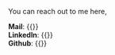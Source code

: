 You can reach out to me here,

**Mail**: {{<newtabref title="gauthamchettiar@gmail.com" href="mailto:gauthamchettiar@gmail.com">}}<br>
**LinkedIn**: {{<newtabref title="linkedin.com/in/gauthamchettiar/" href="https://www.linkedin.com/in/gauthamchettiar/">}} <br>
**Github**: {{<newtabref title="github.com/gauthamchettiar" href="https://github.com/gauthamchettiar">}}

